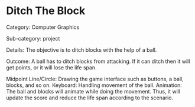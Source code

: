 # Ditch The Block

Category: Computer Graphics

Sub-category: project

Details: The objective is to ditch blocks with the help of a ball.

Outcome: A ball has to ditch blocks from attacking. If it can ditch then it will get points, or it will lose the life span.

Midpoint Line/Circle: Drawing the game interface such as buttons, a ball, blocks, and so on.
Keyboard: Handling movement of the ball.
Animation: The ball and blocks will animate while doing the movement. Thus, it will update the score and reduce the life span according to the scenario.
